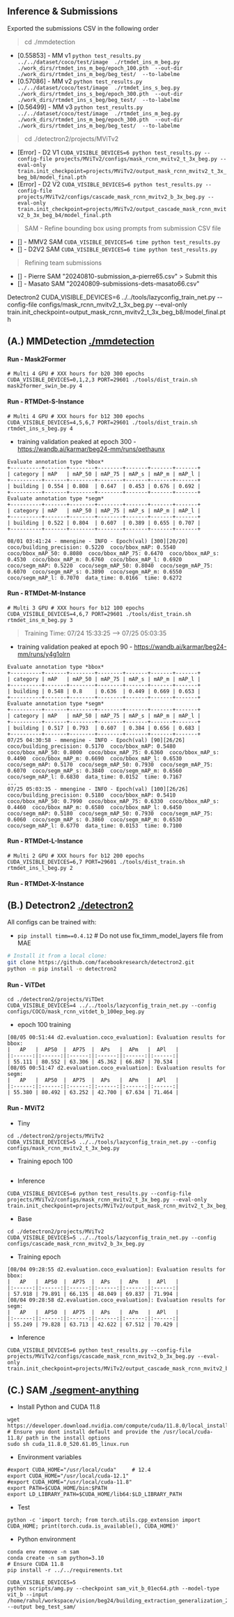 ## Inference & Submissions
Exported the submissions CSV in the following order
> cd ./mmdetection
- [0.55853] - MM v1 `python test_results.py  ../../dataset/coco/test/image  ./rtmdet_ins_m_beg.py  ./work_dirs/rtmdet_ins_m_beg/epoch_100.pth  --out-dir ./work_dirs/rtmdet_ins_m_beg/beg_test/  --to-labelme `
- [0.57086] - MM v2 `python test_results.py  ../../dataset/coco/test/image  ./rtmdet_ins_s_beg.py  ./work_dirs/rtmdet_ins_s_beg/epoch_300.pth  --out-dir ./work_dirs/rtmdet_ins_s_beg/beg_test/  --to-labelme `
- [0.56499] - MM v3 `python test_results.py  ../../dataset/coco/test/image  ./rtmdet_ins_m_beg.py  ./work_dirs/rtmdet_ins_m_beg/epoch_300.pth  --out-dir ./work_dirs/rtmdet_ins_m_beg/beg_test/  --to-labelme `

> cd ./detectron2/projects/MViTv2
- [Error] - D2 V1 `CUDA_VISIBLE_DEVICES=6 python test_results.py --config-file projects/MViTv2/configs/mask_rcnn_mvitv2_t_3x_beg.py --eval-only train.init_checkpoint=projects/MViTv2/output_mask_rcnn_mvitv2_t_3x_beg_b8/model_final.pth`
- [Error] - D2 V2 `CUDA_VISIBLE_DEVICES=6 python test_results.py --config-file projects/MViTv2/configs/cascade_mask_rcnn_mvitv2_b_3x_beg.py --eval-only train.init_checkpoint=projects/MViTv2/output_cascade_mask_rcnn_mvitv2_b_3x_beg_b4/model_final.pth`

> SAM - Refine bounding box using prompts from submission CSV file
- [] - MMV2 SAM `CUDA_VISIBLE_DEVICES=6 time python test_results.py`
- [] - D2V2 SAM `CUDA_VISIBLE_DEVICES=6 time python test_results.py` 

> Refining team submissions
- [] - Pierre SAM "20240810-submission_a-pierre65.csv"            > Submit this
- [] - Masato SAM "20240809-submissions-dets-masato66.csv"


Detectron2
CUDA_VISIBLE_DEVICES=6 ../../tools/lazyconfig_train_net.py --config-file configs/mask_rcnn_mvitv2_t_3x_beg.py --eval-only train.init_checkpoint=output_mask_rcnn_mvitv2_t_3x_beg_b8/model_final.pth


## (A.) MMDetection [./mmdetection](./mmdetection)

#### Run - Mask2Former 
```
# Multi 4 GPU # XXX hours for b20 300 epochs
CUDA_VISIBLE_DEVICES=0,1,2,3 PORT=29601 ./tools/dist_train.sh mask2former_swin_be.py 4
```

#### Run - RTMDet-S-Instance
```
# Multi 4 GPU # XXX hours for b12 300 epochs
CUDA_VISIBLE_DEVICES=4,5,6,7 PORT=29601 ./tools/dist_train.sh rtmdet_ins_s_beg.py 4
```
>
- training validation peaked at epoch 300 - https://wandb.ai/karmar/beg24-mm/runs/qethaunx
```log
Evaluate annotation type *bbox*
+----------+-------+--------+--------+-------+-------+-------+
| category | mAP   | mAP_50 | mAP_75 | mAP_s | mAP_m | mAP_l |
+----------+-------+--------+--------+-------+-------+-------+
| building | 0.554 | 0.808  | 0.647  | 0.453 | 0.676 | 0.692 |
+----------+-------+--------+--------+-------+-------+-------+
Evaluate annotation type *segm*
+----------+-------+--------+--------+-------+-------+-------+
| category | mAP   | mAP_50 | mAP_75 | mAP_s | mAP_m | mAP_l |
+----------+-------+--------+--------+-------+-------+-------+
| building | 0.522 | 0.804  | 0.607  | 0.389 | 0.655 | 0.707 |
+----------+-------+--------+--------+-------+-------+-------+

08/01 03:41:24 - mmengine - INFO - Epoch(val) [300][20/20]    coco/building_precision: 0.5220  coco/bbox_mAP: 0.5540  coco/bbox_mAP_50: 0.8080  coco/bbox_mAP_75: 0.6470  coco/bbox_mAP_s: 0.4530  coco/bbox_mAP_m: 0.6760  coco/bbox_mAP_l: 0.6920  coco/segm_mAP: 0.5220  coco/segm_mAP_50: 0.8040  coco/segm_mAP_75: 0.6070  coco/segm_mAP_s: 0.3890  coco/segm_mAP_m: 0.6550  coco/segm_mAP_l: 0.7070  data_time: 0.0166  time: 0.6272
```

#### Run - RTMDet-M-Instance
```
# Multi 3 GPU # XXX hours for b12 100 epochs
CUDA_VISIBLE_DEVICES=4,6,7 PORT=29601 ./tools/dist_train.sh rtmdet_ins_m_beg.py 3
```
> Training Time: 07/24 15:33:25 --> 07/25 05:03:35
- training validation peaked at epoch 90 - https://wandb.ai/karmar/beg24-mm/runs/y4g1olrn
```log
Evaluate annotation type *bbox*
+----------+-------+--------+--------+-------+-------+-------+
| category | mAP   | mAP_50 | mAP_75 | mAP_s | mAP_m | mAP_l |
+----------+-------+--------+--------+-------+-------+-------+
| building | 0.548 | 0.8    | 0.636  | 0.449 | 0.669 | 0.653 |
+----------+-------+--------+--------+-------+-------+-------+
Evaluate annotation type *segm*
+----------+-------+--------+--------+-------+-------+-------+
| category | mAP   | mAP_50 | mAP_75 | mAP_s | mAP_m | mAP_l |
+----------+-------+--------+--------+-------+-------+-------+
| building | 0.517 | 0.793  | 0.607  | 0.384 | 0.656 | 0.683 |
+----------+-------+--------+--------+-------+-------+-------+
07/25 04:30:58 - mmengine - INFO - Epoch(val) [90][26/26]    coco/building_precision: 0.5170  coco/bbox_mAP: 0.5480  coco/bbox_mAP_50: 0.8000  coco/bbox_mAP_75: 0.6360  coco/bbox_mAP_s: 0.4490  coco/bbox_mAP_m: 0.6690  coco/bbox_mAP_l: 0.6530  coco/segm_mAP: 0.5170  coco/segm_mAP_50: 0.7930  coco/segm_mAP_75: 0.6070  coco/segm_mAP_s: 0.3840  coco/segm_mAP_m: 0.6560  coco/segm_mAP_l: 0.6830  data_time: 0.0152  time: 0.7167
...
07/25 05:03:35 - mmengine - INFO - Epoch(val) [100][26/26]    coco/building_precision: 0.5180  coco/bbox_mAP: 0.5410  coco/bbox_mAP_50: 0.7990  coco/bbox_mAP_75: 0.6330  coco/bbox_mAP_s: 0.4460  coco/bbox_mAP_m: 0.6580  coco/bbox_mAP_l: 0.6450  coco/segm_mAP: 0.5180  coco/segm_mAP_50: 0.7930  coco/segm_mAP_75: 0.6060  coco/segm_mAP_s: 0.3860  coco/segm_mAP_m: 0.6530  coco/segm_mAP_l: 0.6770  data_time: 0.0153  time: 0.7100
```

#### Run - RTMDet-L-Instance
```
# Multi 2 GPU # XXX hours for b12 200 epochs
CUDA_VISIBLE_DEVICES=6,7 PORT=29601 ./tools/dist_train.sh rtmdet_ins_l_beg.py 2
```

#### Run - RTMDet-X-Instance






## (B.) Detectron2 [./detectron2](./detectron2)
All configs can be trained with:
- `pip install timm==0.4.12` # Do not use fix_timm_model_layers file from MAE
```bash
# Install it from a local clone:
git clone https://github.com/facebookresearch/detectron2.git
python -m pip install -e detectron2
```

#### Run - ViTDet 
```
cd ./detectron2/projects/ViTDet
CUDA_VISIBLE_DEVICES=4 ../../tools/lazyconfig_train_net.py --config configs/COCO/mask_rcnn_vitdet_b_100ep_beg.py
```
  - epoch 100 training
  ```
  [08/05 00:51:44 d2.evaluation.coco_evaluation]: Evaluation results for bbox:
  |   AP   |  AP50  |  AP75  |  APs   |  APm   |  APl   |
  |:------:|:------:|:------:|:------:|:------:|:------:|
  | 55.111 | 80.552 | 63.306 | 45.362 | 66.867 | 70.534 |
  [08/05 00:51:47 d2.evaluation.coco_evaluation]: Evaluation results for segm:
  |   AP   |  AP50  |  AP75  |  APs   |  APm   |  APl   |
  |:------:|:------:|:------:|:------:|:------:|:------:|
  | 55.380 | 80.492 | 63.252 | 42.700 | 67.634 | 71.464 |
  ```

#### Run - MViT2
- Tiny
```
cd ./detectron2/projects/MViTv2
CUDA_VISIBLE_DEVICES=5 ../../tools/lazyconfig_train_net.py --config configs/mask_rcnn_mvitv2_t_3x_beg.py
```
  - Training epoch 100
  ```

  ```
  - Inference
  ```
  CUDA_VISIBLE_DEVICES=6 python test_results.py --config-file projects/MViTv2/configs/mask_rcnn_mvitv2_t_3x_beg.py --eval-only train.init_checkpoint=projects/MViTv2/output_mask_rcnn_mvitv2_t_3x_beg_b8/model_final.pth
  ```
- Base
```
cd ./detectron2/projects/MViTv2
CUDA_VISIBLE_DEVICES=5 ../../tools/lazyconfig_train_net.py --config configs/cascade_mask_rcnn_mvitv2_b_3x_beg.py
```
  - Training epoch 
  ```
  [08/04 09:28:55 d2.evaluation.coco_evaluation]: Evaluation results for bbox:
  |   AP   |  AP50  |  AP75  |  APs   |  APm   |  APl   |
  |:------:|:------:|:------:|:------:|:------:|:------:|
  | 57.918 | 79.891 | 66.135 | 48.049 | 69.837 | 71.994 |
  [08/04 09:28:58 d2.evaluation.coco_evaluation]: Evaluation results for segm:
  |   AP   |  AP50  |  AP75  |  APs   |  APm   |  APl   |
  |:------:|:------:|:------:|:------:|:------:|:------:|
  | 55.249 | 79.828 | 63.713 | 42.622 | 67.512 | 70.429 |
  ```
  - Inference
  ```
  CUDA_VISIBLE_DEVICES=6 python test_results.py --config-file projects/MViTv2/configs/cascade_mask_rcnn_mvitv2_b_3x_beg.py --eval-only train.init_checkpoint=projects/MViTv2/output_cascade_mask_rcnn_mvitv2_b_3x_beg_b4/model_final.pth
  ```



## (C.) SAM [./segment-anything](./segment-anything)

- Install Python and CUDA 11.8
```
wget https://developer.download.nvidia.com/compute/cuda/11.8.0/local_installers/cuda_11.8.0_520.61.05_linux.run
# Ensure you dont install default and provide the /usr/local/cuda-11.8/ path in the install options
sudo sh cuda_11.8.0_520.61.05_linux.run
```
  - Environment variables
  ```
  #export CUDA_HOME="/usr/local/cuda"     # 12.4
  export CUDA_HOME="/usr/local/cuda-12.1"
  #export CUDA_HOME="/usr/local/cuda-11.8"
  export PATH=$CUDA_HOME/bin:$PATH
  export LD_LIBRARY_PATH=$CUDA_HOME/lib64:$LD_LIBRARY_PATH
  ```
  - Test
  ```
  python -c 'import torch; from torch.utils.cpp_extension import CUDA_HOME; print(torch.cuda.is_available(), CUDA_HOME)'
  ```
  - Python environment
  ```
  conda env remove -n sam
  conda create -n sam python=3.10
  # Ensure CUDA 11.8
  pip install -r ../../requirements.txt
  ```

```
CUDA_VISIBLE_DEVICES=5 
python scripts/amg.py --checkpoint sam_vit_b_01ec64.pth --model-type vit_b --input /home/rahul/workspace/vision/beg24/building_extraction_generalization_2024/dataset/coco/test/image/ --output beg_test_sam/
```